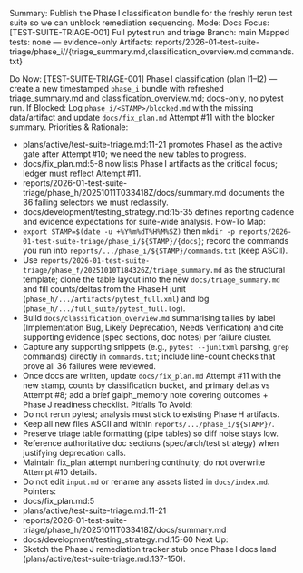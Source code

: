 Summary: Publish the Phase I classification bundle for the freshly rerun test suite so we can unblock remediation sequencing.
Mode: Docs
Focus: [TEST-SUITE-TRIAGE-001] Full pytest run and triage
Branch: main
Mapped tests: none — evidence-only
Artifacts: reports/2026-01-test-suite-triage/phase_i/<STAMP>/{triage_summary.md,classification_overview.md,commands.txt}

Do Now: [TEST-SUITE-TRIAGE-001] Phase I classification (plan I1–I2) — create a new timestamped `phase_i` bundle with refreshed triage_summary.md and classification_overview.md; docs-only, no pytest run.
If Blocked: Log `phase_i/<STAMP>/blocked.md` with the missing data/artifact and update `docs/fix_plan.md` Attempt #11 with the blocker summary.
Priorities & Rationale:
- plans/active/test-suite-triage.md:11-21 promotes Phase I as the active gate after Attempt #10; we need the new tables to progress.
- docs/fix_plan.md:5-8 now lists Phase I artifacts as the critical focus; ledger must reflect Attempt #11.
- reports/2026-01-test-suite-triage/phase_h/20251011T033418Z/docs/summary.md documents the 36 failing selectors we must reclassify.
- docs/development/testing_strategy.md:15-35 defines reporting cadence and evidence expectations for suite-wide analysis.
How-To Map:
- `export STAMP=$(date -u +%Y%m%dT%H%M%SZ)` then `mkdir -p reports/2026-01-test-suite-triage/phase_i/${STAMP}/{docs}`; record the commands you run into `reports/.../phase_i/${STAMP}/commands.txt` (keep ASCII).
- Use `reports/2026-01-test-suite-triage/phase_f/20251010T184326Z/triage_summary.md` as the structural template; clone the table layout into the new `docs/triage_summary.md` and fill counts/deltas from the Phase H junit (`phase_h/.../artifacts/pytest_full.xml`) and log (`phase_h/.../full_suite/pytest_full.log`).
- Build `docs/classification_overview.md` summarising tallies by label (Implementation Bug, Likely Deprecation, Needs Verification) and cite supporting evidence (spec sections, doc notes) per failure cluster.
- Capture any supporting snippets (e.g., `pytest --junitxml` parsing, `grep` commands) directly in `commands.txt`; include line-count checks that prove all 36 failures were reviewed.
- Once docs are written, update `docs/fix_plan.md` Attempt #11 with the new stamp, counts by classification bucket, and primary deltas vs Attempt #8; add a brief galph_memory note covering outcomes + Phase J readiness checklist.
Pitfalls To Avoid:
- Do not rerun pytest; analysis must stick to existing Phase H artifacts.
- Keep all new files ASCII and within `reports/.../phase_i/${STAMP}/`.
- Preserve triage table formatting (pipe tables) so diff noise stays low.
- Reference authoritative doc sections (spec/arch/test strategy) when justifying deprecation calls.
- Maintain fix_plan attempt numbering continuity; do not overwrite Attempt #10 details.
- Do not edit `input.md` or rename any assets listed in `docs/index.md`.
Pointers:
- docs/fix_plan.md:5
- plans/active/test-suite-triage.md:11-21
- reports/2026-01-test-suite-triage/phase_h/20251011T033418Z/docs/summary.md
- docs/development/testing_strategy.md:15-60
Next Up:
- Sketch the Phase J remediation tracker stub once Phase I docs land (plans/active/test-suite-triage.md:137-150).

